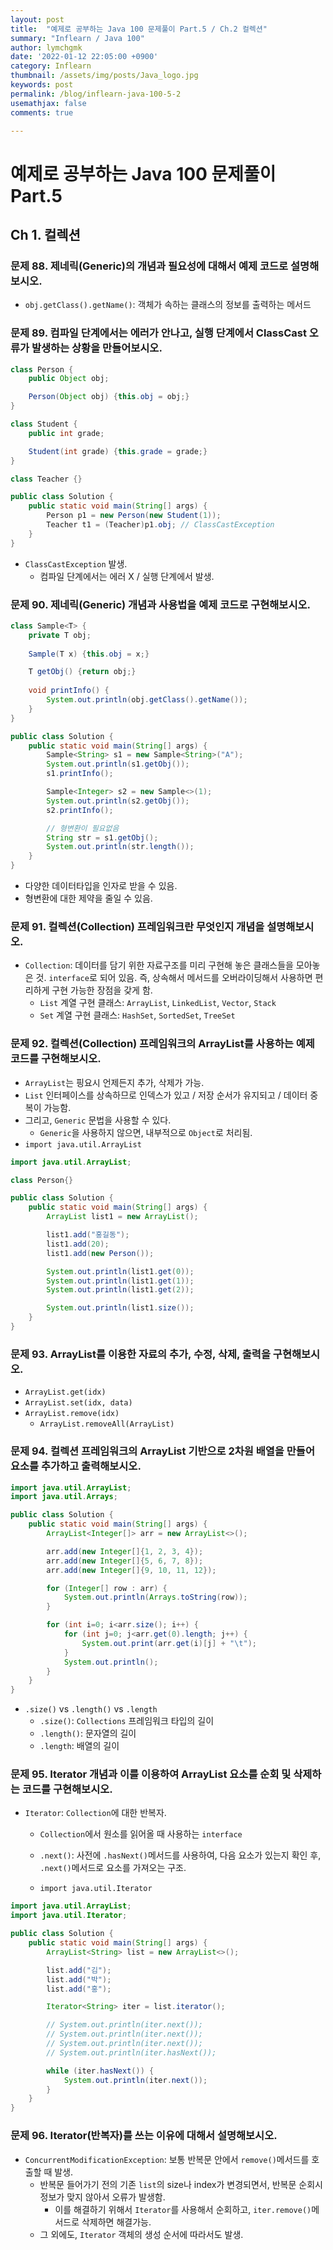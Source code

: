 ```yaml
---
layout: post
title:  "예제로 공부하는 Java 100 문제풀이 Part.5 / Ch.2 컬렉션"
summary: "Inflearn / Java 100"
author: lymchgmk
date: '2022-01-12 22:05:00 +0900'
category: Inflearn
thumbnail: /assets/img/posts/Java_logo.jpg
keywords: post
permalink: /blog/inflearn-java-100-5-2
usemathjax: false
comments: true

---
```


# 예제로 공부하는 Java 100 문제풀이 Part.5

## Ch 1. 컬렉션

### 문제 88. 제네릭(Generic)의 개념과 필요성에 대해서 예제 코드로 설명해보시오.

- `obj.getClass().getName()`: 객체가 속하는 클래스의 정보를 출력하는 메서드



### 문제 89. 컴파일 단계에서는 에러가 안나고, 실행 단계에서 ClassCast 오류가 발생하는 상황을 만들어보시오.

```Java
class Person {
    public Object obj;

    Person(Object obj) {this.obj = obj;}
}

class Student {
    public int grade;

    Student(int grade) {this.grade = grade;}
}

class Teacher {}

public class Solution {
    public static void main(String[] args) {
        Person p1 = new Person(new Student(1));
        Teacher t1 = (Teacher)p1.obj; // ClassCastException
    }
}
```

- `ClassCastException` 발생.
  - 컴파일 단계에서는 에러 X / 실행 단계에서 발생.



### 문제 90. 제네릭(Generic) 개념과 사용법을 예제 코드로 구현해보시오.

``` Java
class Sample<T> {
    private T obj;
    
    Sample(T x) {this.obj = x;}

    T getObj() {return obj;}
    
    void printInfo() {
        System.out.println(obj.getClass().getName());
    }
}

public class Solution {
    public static void main(String[] args) {
        Sample<String> s1 = new Sample<String>("A");
        System.out.println(s1.getObj());
        s1.printInfo();

        Sample<Integer> s2 = new Sample<>(1);
        System.out.println(s2.getObj());
        s2.printInfo();

        // 형변환이 필요없음
        String str = s1.getObj();
        System.out.println(str.length());
    }
}
```

- 다양한 데이터타입을 인자로 받을 수 있음.
- 형변환에 대한 제약을 줄일 수 있음.



### 문제 91. 컬렉션(Collection) 프레임워크란 무엇인지 개념을 설명해보시오.

- `Collection`: 데이터를 담기 위한 자료구조를 미리 구현해 놓은 클래스들을 모아놓은 것. `interface`로 되어 있음. 즉, 상속해서 메서드를 오버라이딩해서 사용하면 편리하게 구현 가능한 장점을 갖게 함.
  - `List` 계열 구현 클래스: `ArrayList`, `LinkedList`, `Vector`, `Stack`
  - `Set` 계열 구현 클래스: `HashSet`, `SortedSet`, `TreeSet`



### 문제 92. 컬렉션(Collection) 프레임워크의 ArrayList를 사용하는 예제 코드를 구현해보시오.

- `ArrayList`는 핑요시 언제든지 추가, 삭제가 가능.
- `List` 인터페이스를 상속하므로 인덱스가 있고 / 저장 순서가 유지되고 / 데이터 중복이 가능함.
- 그리고, `Generic` 문법을 사용할 수 있다.
  - `Generic`을 사용하지 않으면, 내부적으로 `Object`로 처리됨.
- `import java.util.ArrayList`

```Java
import java.util.ArrayList;

class Person{}

public class Solution {
    public static void main(String[] args) {
        ArrayList list1 = new ArrayList();

        list1.add("홍길동");
        list1.add(20);
        list1.add(new Person());

        System.out.println(list1.get(0));
        System.out.println(list1.get(1));
        System.out.println(list1.get(2));

        System.out.println(list1.size());
    }
}
```



### 문제 93. ArrayList를 이용한 자료의 추가, 수정, 삭제, 출력을 구현해보시오.

- `ArrayList.get(idx)`
- `ArrayList.set(idx, data)`
- `ArrayList.remove(idx)`
  - `ArrayList.removeAll(ArrayList)`



### 문제 94. 컬렉션 프레임워크의 ArrayList 기반으로 2차원 배열을 만들어 요소를 추가하고 출력해보시오.

```Java
import java.util.ArrayList;
import java.util.Arrays;

public class Solution {
    public static void main(String[] args) {
        ArrayList<Integer[]> arr = new ArrayList<>();

        arr.add(new Integer[]{1, 2, 3, 4});
        arr.add(new Integer[]{5, 6, 7, 8});
        arr.add(new Integer[]{9, 10, 11, 12});

        for (Integer[] row : arr) {
            System.out.println(Arrays.toString(row));
        }

        for (int i=0; i<arr.size(); i++) {
            for (int j=0; j<arr.get(0).length; j++) {
                System.out.print(arr.get(i)[j] + "\t");
            }
            System.out.println();
        }
    }
}
```

- `.size()` vs `.length()` vs `.length`
  - `.size()`: `Collections` 프레임워크 타입의 길이
  - `.length()`: 문자열의 길이
  - `.length`: 배열의 길이



### 문제 95. Iterator 개념과 이를 이용하여 ArrayList 요소를 순회 및 삭제하는 코드를 구현해보시오.

- `Iterator`: `Collection`에 대한 반복자.

  - `Collection`에서 원소를 읽어올 때 사용하는 `interface`
  - `.next()`: 사전에 `.hasNext()`메서드를 사용하여, 다음 요소가 있는지 확인 후, `.next()`메서드로 요소를 가져오는 구조.

  - `import java.util.Iterator`

```Java
import java.util.ArrayList;
import java.util.Iterator;

public class Solution {
    public static void main(String[] args) {
        ArrayList<String> list = new ArrayList<>();

        list.add("김");
        list.add("박");
        list.add("홍");

        Iterator<String> iter = list.iterator();

        // System.out.println(iter.next());
        // System.out.println(iter.next());
        // System.out.println(iter.next());
        // System.out.println(iter.hasNext());

        while (iter.hasNext()) {
            System.out.println(iter.next());
        }
    }
}
```



### 문제 96. Iterator(반복자)를 쓰는 이유에 대해서 설명해보시오.

- `ConcurrentModificationException`: 보통 반복문 안에서 `remove()`메서드를 호출할 때 발생.
  - 반복문 들어가기 전의 기존 `list`의 size나 index가 변경되면서, 반복문 순회시 정보가 맞지 않아서 오류가 발생함.
    - 이를 해결하기 위해서 `Iterator`를 사용해서 순회하고, `iter.remove()`메서드로 삭제하면 해결가능.
  - 그 외에도, `Iterator` 객체의 생성 순서에 따라서도 발생.

